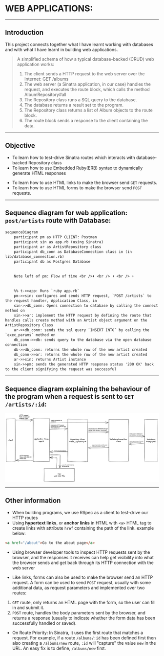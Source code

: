# WEB APPLICATIONS:

----

## Introduction

This project connects together what I have learnt working with databases and with what I have learnt in building web applications.

>A simplified schema of how a typical database-backed (CRUD) web application works:
> 1. The client sends a HTTP request to the web server over the Internet: GET /albums
> 2. The web server (a Sinatra application, in our case) handles the request, and executes the route block, which calls the method AlbumRepository#all
> 3. The Repository class runs a SQL query to the database.
> 4. The database returns a result set to the program.
> 5. The Repository class returns a list of Album objects to the route block.
> 6. The route block sends a response to the client containing the data.

----

## Objective

* To learn how to test-drive Sinatra routes which interacts with database-backed Repository class
* To learn how to use Embedded Ruby(ERB) syntax to dynamically generate HTML responses
<!-- We can use ERB (for Embedded Ruby) syntax to generate dynamically the HTML that is sent to the client, by replacing the dynamic parts of the HTML, which are delimited by ERB tags (in between <%= and %> to print on the erb file, <% and %> to execute a ruby code block). -->
* To learn how to use HTML links to make the browser send `GET` requests.
* To learn how to use HTML forms to make the browser send `POST` requests.

----

## Sequence diagram for web application: `post/artists` route with Database:

```mermaid
sequenceDiagram
    participant pm as HTTP CLIENT: Postman
    participant sin as app.rb (using Sinatra)
    participant ar as ArtistRepository class
    participant db_conn as DatabaseConnection class in (in lib/database_connection.rb)
    participant db as Postgres Database


    Note left of pm: Flow of time <br />⬇ <br /> ⬇ <br /> ⬇


    %% t->>app: Runs `ruby app.rb`
    pm->>sin: configures and sends HTTP request, `POST /artists` to the request handler, Application Class, in
    sin->>db_conn: Opens connection to database by calling the connect method on
    sin->>ar: implement the HTTP request by defining the route that handles calls create method with an Artist object argument on the ArtistRepository Class
    ar->>db_conn: sends the sql query `INSERT INTO` by calling the `exec_params` method on
    db_conn->>db: sends query to the database via the open database connection
    db->>db_conn: returns the whole row of the new artist created
    db_conn->>ar: returns the whole row of the new artist created
    ar->>sin: returns Artist instance
    sin->>pm: sends the generated HTTP response status '200 OK' back to the client signifying the request was successful
```

----

## Sequence diagram explaining the behaviour of the program when a request is sent to `GET /artists/:id`:

![sequence diagram](get-method-sequence-diagram.png)

----

## Other information

* When building programs, we use RSpec as a client to test-drive our HTTP routes
* Using **hypertext links**, or **anchor links** in HTML with `<a>` HTML tag to create links with attribute `href` containing the path of the link. example below:

```html
<a href="/about">Go to the about page</a>
```

* Using browser developer tools to inspect HTTP requests sent by the browser, and the responses it receives can help get visibility into what the browser sends and get back through its HTTP connection with the web server

* Like links, forms can also be used to make the browser send an HTTP request. A form can be used to send `POST` request, usually with some additional data, as request parameters and implemented over two routes:

1. `GET` route, only returns an HTML page with the form, so the user can fill in and submit it.
2. `POST` route, handles the body parameters sent by the browser, and returns a response (usually to indicate whether the form data has been successfully handled or saved).

* On Route Priority: In Sinatra, it uses the first route that matches a request. For example, if a route `/albums/:id` has been defined first then also creating a `/albums/new` route, `:id` will "capture" the value `new` in the URL. An easy fix is to define, `/albums/new` first.